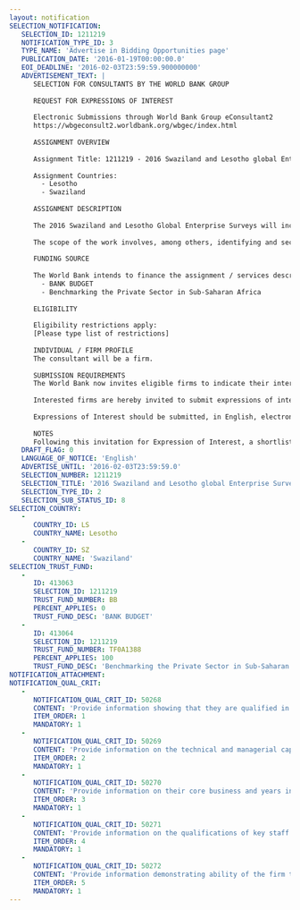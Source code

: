 ```yaml
---
layout: notification
SELECTION_NOTIFICATION: 
   SELECTION_ID: 1211219
   NOTIFICATION_TYPE_ID: 3
   TYPE_NAME: 'Advertise in Bidding Opportunities page'
   PUBLICATION_DATE: '2016-01-19T00:00:00.0'
   EOI_DEADLINE: '2016-02-03T23:59:59.900000000'
   ADVERTISEMENT_TEXT: |
      SELECTION FOR CONSULTANTS BY THE WORLD BANK GROUP
      
      REQUEST FOR EXPRESSIONS OF INTEREST
      
      Electronic Submissions through World Bank Group eConsultant2
      https://wbgeconsult2.worldbank.org/wbgec/index.html
      
      ASSIGNMENT OVERVIEW
      
      Assignment Title: 1211219 - 2016 Swaziland and Lesotho global Enterprise Surveys
      
      Assignment Countries:
        - Lesotho
        - Swaziland
      
      ASSIGNMENT DESCRIPTION
      
      The 2016 Swaziland and Lesotho Global Enterprise Surveys will include the global ES module along with specific questions catered toward issues specific to these economies.
      
      The scope of the work involves, among others, identifying and securing relevant and up-to-date sample frames, translating the questionnaire in to the local languages, conducting face-to-face interviews with business owners and managers. The contractor is responsible for data entry and cleaning, and timely delivery of data in either STATA or SPSS format. Subject to funding and feasibility constraints, data will be collected from about 150 establishments located throughout Swaziland and 150 establishments located throughout Lesotho.
      
      FUNDING SOURCE
      
      The World Bank intends to finance the assignment / services described below under the following trust fund(s):
        - BANK BUDGET
        - Benchmarking the Private Sector in Sub-Saharan Africa
      
      ELIGIBILITY
      
      Eligibility restrictions apply:
      [Please type list of restrictions]
      
      INDIVIDUAL / FIRM PROFILE
      The consultant will be a firm. 
      
      SUBMISSION REQUIREMENTS
      The World Bank now invites eligible firms to indicate their interest in providing the services.  Interested firms must provide information indicating that they are qualified to perform the services (brochures, description of similar assignments, experience in similar conditions, availability of appropriate skills among staff, etc. for firms; CV and cover letter for individuals).  Please note that the total size of all attachments should be less than 5MB.  Consultants may associate to enhance their qualifications.
      
      Interested firms are hereby invited to submit expressions of interest.
      
      Expressions of Interest should be submitted, in English, electronically through World Bank Group eTendering (https://wbgeconsult2.worldbank.org/wbgec/index.html)
      
      NOTES
      Following this invitation for Expression of Interest, a shortlist of qualified firms will be formally invited to submit proposals.  Shortlisting and selection will be subject to the availability of funding.
   DRAFT_FLAG: 0
   LANGUAGE_OF_NOTICE: 'English'
   ADVERTISE_UNTIL: '2016-02-03T23:59:59.0'
   SELECTION_NUMBER: 1211219
   SELECTION_TITLE: '2016 Swaziland and Lesotho global Enterprise Surveys'
   SELECTION_TYPE_ID: 2
   SELECTION_SUB_STATUS_ID: 8
SELECTION_COUNTRY: 
   - 
      COUNTRY_ID: LS
      COUNTRY_NAME: Lesotho
   - 
      COUNTRY_ID: SZ
      COUNTRY_NAME: 'Swaziland'
SELECTION_TRUST_FUND: 
   - 
      ID: 413063
      SELECTION_ID: 1211219
      TRUST_FUND_NUMBER: BB
      PERCENT_APPLIES: 0
      TRUST_FUND_DESC: 'BANK BUDGET'
   - 
      ID: 413064
      SELECTION_ID: 1211219
      TRUST_FUND_NUMBER: TF0A1388
      PERCENT_APPLIES: 100
      TRUST_FUND_DESC: 'Benchmarking the Private Sector in Sub-Saharan Africa'
NOTIFICATION_ATTACHMENT: 
NOTIFICATION_QUAL_CRIT: 
   - 
      NOTIFICATION_QUAL_CRIT_ID: 50268
      CONTENT: 'Provide information showing that they are qualified in the field of the assignment.'
      ITEM_ORDER: 1
      MANDATORY: 1
   - 
      NOTIFICATION_QUAL_CRIT_ID: 50269
      CONTENT: 'Provide information on the technical and managerial capabilities of the firm.'
      ITEM_ORDER: 2
      MANDATORY: 1
   - 
      NOTIFICATION_QUAL_CRIT_ID: 50270
      CONTENT: 'Provide information on their core business and years in business.'
      ITEM_ORDER: 3
      MANDATORY: 1
   - 
      NOTIFICATION_QUAL_CRIT_ID: 50271
      CONTENT: 'Provide information on the qualifications of key staff.'
      ITEM_ORDER: 4
      MANDATORY: 1
   - 
      NOTIFICATION_QUAL_CRIT_ID: 50272
      CONTENT: 'Provide information demonstrating ability of the firm to operate in the countries specified in the project'
      ITEM_ORDER: 5
      MANDATORY: 1
---
```

